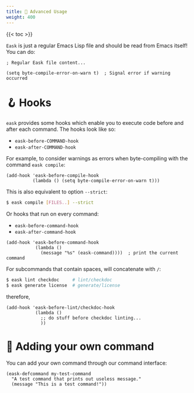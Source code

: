```yaml
---
title: 🔧 Advanced Usage
weight: 400
---
```


{{< toc >}}

`Eask` is just a regular Emacs Lisp file and should be read from Emacs itself!
You can do:

```elisp
; Regular Eask file content...

(setq byte-compile-error-on-warn t)  ; Signal error if warning occurred
```

# 🪝 Hooks

`eask` provides some hooks which enable you to execute code before and after
each command. The hooks look like so:

- `eask-before-COMMAND-hook`
- `eask-after-COMMAND-hook`

For example, to consider warnings as errors when byte-compiling with the command
`eask compile`:

```elisp
(add-hook 'eask-before-compile-hook
          (lambda () (setq byte-compile-error-on-warn t)))
```

This is also equivalent to option `--strict`:

```sh
$ eask compile [FILES..] --strict
```

Or hooks that run on every command:

- `eask-before-command-hook`
- `eask-after-command-hook`

```elisp
(add-hook 'eask-before-command-hook
           (lambda ()
             (message "%s" (eask-command))))  ; print the current command
```

For subcommands that contain spaces, will concatenate with `/`:

```sh
$ eask lint checkdoc     # lint/checkdoc
$ eask generate license  # generate/license
```

therefore,

```elisp
(add-hook 'eask-before-lint/checkdoc-hook
           (lambda ()
             ;; do stuff before checkdoc linting...
             ))
```

# 📇 Adding your own command

You can add your own command through our command interface:

```elisp
(eask-defcommand my-test-command
  "A test command that prints out useless message."
  (message "This is a test command!"))
```
